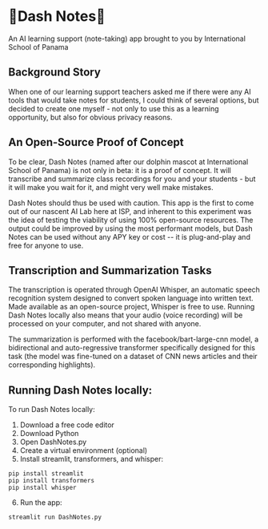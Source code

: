 # 🐬Dash Notes📝
An AI learning support (note-taking) app brought to you by International School of Panama


## Background Story
When one of our learning support teachers asked me if there were any AI tools that would take notes for students, I could think of several options, but decided to create one myself - not only to use this as a learning opportunity, but also for obvious privacy reasons.

## An Open-Source Proof of Concept
To be clear, Dash Notes (named after our dolphin mascot at International School of Panama) is not only in beta: it is a proof of concept. It will transcribe and summarize class recordings for you and your students - but it will make you wait for it, and might very well make mistakes.

Dash Notes should thus be used with caution. This app is the first to come out of our nascent AI Lab here at ISP, and inherent to this experiment was the idea of testing the viability of using 100% open-source resources. The output could be improved by using the most performant models, but Dash Notes can be used without any APY key or cost -- it is plug-and-play and free for anyone to use.

## Transcription and Summarization Tasks
The transcription is operated through OpenAI Whisper, an automatic speech recognition system designed to convert spoken language into written text. Made available as an open-source project, Whisper is free to use. Running Dash Notes locally also means that your audio (voice recording) will be processed on your computer, and not shared with anyone.

The summarization is performed with the facebook/bart-large-cnn model, a bidirectional and auto-regressive transformer specifically designed for this task (the model was fine-tuned on a dataset of CNN news articles and their corresponding highlights). 

## Running Dash Notes locally:

To run Dash Notes locally:
1) Download a free code editor
2) Download Python
3) Open DashNotes.py
4) Create a virtual environment (optional)
5) Install streamlit, transformers, and whisper:
   
```
pip install streamlit
pip install transformers
pip install whisper
```

6) Run the app:

```
streamlit run DashNotes.py
```
